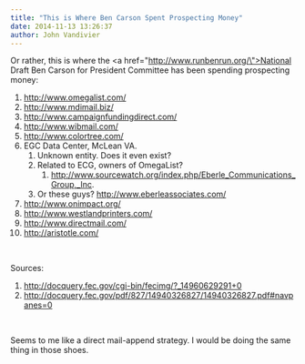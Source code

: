 ```yaml
---
title: "This is Where Ben Carson Spent Prospecting Money"
date: 2014-11-13 13:26:37
author: John Vandivier
---
```




Or rather, this is where the <a href=\"http://www.runbenrun.org/\">National Draft Ben Carson for President Committee</a> has been spending prospecting money:
<ol>
	<li><a href=\"http://www.omegalist.com/\">http://www.omegalist.com/</a></li>
	<li><a href=\"http://www.mdimail.biz/\">http://www.mdimail.biz/</a></li>
	<li><a href=\"http://www.campaignfundingdirect.com/\">http://www.campaignfundingdirect.com/</a></li>
	<li><a href=\"http://www.wibmail.com/\">http://www.wibmail.com/</a></li>
	<li><a href=\"http://www.colortree.com/\">http://www.colortree.com/</a></li>
	<li>EGC Data Center, McLean VA.
<ol>
	<li>Unknown entity. Does it even exist?</li>
	<li>Related to ECG, owners of OmegaList?
<ol>
	<li><a href=\"http://www.sourcewatch.org/index.php/Eberle_Communications_Group,_Inc\">http://www.sourcewatch.org/index.php/Eberle_Communications_Group,_Inc</a>.</li>
</ol>
</li>
	<li>Or these guys? <a href=\"http://www.eberleassociates.com/\">http://www.eberleassociates.com/</a></li>
</ol>
</li>
	<li><a href=\"http://www.onimpact.org/\">http://www.onimpact.org/</a></li>
	<li><a href=\"http://www.westlandprinters.com/\">http://www.westlandprinters.com/</a></li>
	<li><a href=\"http://www.directmail.com/\">http://www.directmail.com/</a></li>
	<li><a href=\"http://aristotle.com/\">http://aristotle.com/</a></li>
</ol>
&nbsp;

Sources:
<ol>
	<li><a href=\"http://docquery.fec.gov/cgi-bin/fecimg/?_14960629291+0\">http://docquery.fec.gov/cgi-bin/fecimg/?_14960629291+0</a></li>
	<li><a href=\"http://docquery.fec.gov/pdf/827/14940326827/14940326827.pdf#navpanes=0\">http://docquery.fec.gov/pdf/827/14940326827/14940326827.pdf#navpanes=0</a></li>
</ol>
&nbsp;

Seems to me like a direct mail-append strategy. I would be doing the same thing in those shoes.